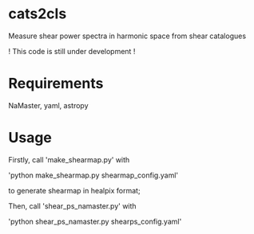 # cats2cls
Measure shear power spectra in harmonic space from shear catalogues

! This code is still under development !

# Requirements
NaMaster, yaml, astropy

# Usage
Firstly, call 'make_shearmap.py' with

'python make_shearmap.py shearmap_config.yaml'

to generate shearmap in healpix format;

Then, call 'shear_ps_namaster.py' with

'python shear_ps_namaster.py shearps_config.yaml'

